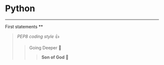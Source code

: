 # Python
***
First statements
**
> _PEP8 coding style_ :+1:
>> Going Deeper :muscle:
>>> __Son of God__ :clap: